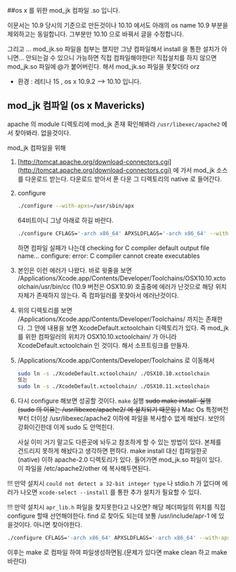 ##os x 를 위한 mod_jk 컴파일 .so 입니다.

이문서는 10.9 당시의 기준으로 만든것이나 10.10 에서도 아래의 os name 10.9 부분을 제외하고는 동일합니다.
그부분만 10.10 으로 바꿔서 글을 수정합니다.

그리고 ... mod_jk.so 파일을 첨부는 했지만 그냥 컴파일해서 install 을 통한 설치가 아니면... 안되는걸 수 있으니 가능하면 직접 컴파일해야한다! 직접설치를 하지 않으면 mod_jk.so 파일에 @가 붙어버린다. 해서 mod_jk.so 파일을 못찾더라 orz 

- 환경 : 레티나 15 , os x 10.9.2 --> 10.10   입니다. 


## mod_jk 컴파일 (os x Mavericks‎)


apache 의 module 디렉토리에 mod_jk 존재 확인해봐라
`/usr/libexec/apache2` 에서 찾아봐라. 없을것이다.

mod_jk 컴파일을 위해 

1. [http://tomcat.apache.org/download-connectors.cgi](http://tomcat.apache.org/download-connectors.cgi) 에 가서 mod_jk 소스를 다운로드 받는다. 다운로드 받아서 푼 다운 그 디렉토리의 native 로 들어간다. 

2. configure

    ``` bash
    ./configure --with-apxs=/usr/sbin/apx
    ```
    
    64비트이니 그냥 아래로 하길 바란다. 
    ``` bash
    ./configure CFLAGS='-arch x86_64' APXSLDFLAGS='-arch x86_64' --with-apxs=/usr/sbin/apxs
    ```

    하면 컴파일 실패가 나는데
    checking for C compiler default output file name... configure: error: C compiler cannot create executables

3. 본인은 이런 에러가 나왔다. 바로 윗줄을 보면 
/Applications/Xcode.app/Contents/Developer/Toolchains/OSX10.10.xctoolchain/usr/bin/cc  (10.9 버전은 OSX10.9)
호출중에 에러가 난것으로 해당 위치자체가 존재하지 않는다. 즉 컴파일러를 못찾아서 에러난것이다.

4. 위의 디렉토리를 보면 /Applications/Xcode.app/Contents/Developer/Toolchains/ 까지는 존재한다. 그 안에 내용을 보면 
XcodeDefault.xctoolchain 디렉토리가 있다. 즉 mod_jk 를 위한 컴파일러의 위치가 OSX10.10.xctoolchain/ 가 아니라 XcodeDefault.xctoolchain 인 것이다. 해서 소프트링크를 만들자. 

5. /Applications/Xcode.app/Contents/Developer/Toolchains 로 이동해서

    ``` bash
    sudo ln -s ./XcodeDefault.xctoolchain/ ./OSX10.10.xctoolchain
    또는
    sudo ln -s ./XcodeDefault.xctoolchain/ ./OSX10.11.xctoolchain
    ```

6. 다시 configure 해보면 성공할 것이다.
    `make` 실행
    ~~sudo make install` 실행 (sudo 의 이유는 /usr/libexec/apache2/ 에 설치되기 때문임 )~~
    Mac Os 특정버전부터 더이상 /usr/libexec/apache2 이하에 파일을 복사할수 없게 해놨다. 보안의 강화이긴한데 이게 sudo 도 안먹힌다.

    사실 이미 거기 말고도 다른곳에 놔두고 참조하게 할 수 있는 방법이 있다. 본체를 건드리지 못하게 해놨다고 생각하면 편하다. 
    make install 대신 컴파일한곳 (native) 이하 apache-2.0 디렉토리가 있다. 들어가면 mod_jk.so 파일이 있다. 이 파일을 /etc/apache2/other 에 복사해두면된다.



!!! 만약 설치시 
`could not detect a 32-bit integer type` 나 stdio.h 가 없다며 
에러가 나오면 
`xcode-select --install` 를 통한 추가 설치가 필요할 수 있다. 

!!! 만약 설치시 `apr_lib.h` 파일을 찾지못한다고 나오면?
해당 헤더파일의 위치를 직접 configure 할때 선언해야한다. find 로 찾아도 되는데 보통 /usr/include/apr-1 에 있을것이다. 아니면 찾아야한다. 

``` bash
./configure CFLAGS='-arch x86_64' APXSLDFLAGS='-arch x86_64' --with-apxs=/usr/sbin/apxs LDFLAGS='-L/usr/include/apr-1' CFLAGS='-I/usr/include/apr-1'
``` 

이후는 make 로 컴파일 하여 파일생성하면됨.(문제가 있다면 make clean 하고 make 바란다) 


